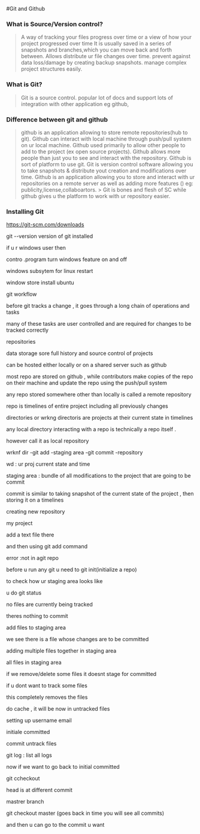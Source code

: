 #Git and Github

### What is Source/Version control?
> A way of tracking your files progress over time or a view of how your project progressed over time
> It is usually saved in a series of snapshots and branches,which you can move back and forth between.
> Allows distribute ur file changes over time.
> prevent against data loss/damage by creating backup snapshots.
> manage complex project structures easily.
  
### What is Git?
> Git is a source control.
> popular 
> lot of docs and support
> lots of integration with other application eg github,


### Difference between git and github
> github is an application allowing to store remote repositories(hub to git).
> Github can interact with local machine through push/pull system on ur local machine.
> Github used primarily to allow other people to add to the project (ex open source projects).
> Github allows more people than just you to see and interact with the repository.
> Github is sort of platform to use git.
> Git is version control software allowing you to take snapshots & distribute yout creation and modifications over time.
> Github is an application allowing you to store and interact with ur repositories on a remote server as well as adding 
    more features () eg: publicity,license,collaboartors.
    > Git is bones and flesh of SC while github gives u the platform to work with ur repository easier.

### Installing Git
  > 





https://git-scm.com/downloads



git --version  version of git installed





if u r windows user then



contro .program turn windows feature on and off

windows subsytem for linux restart





window store install ubuntu 



git workflow



before git tracks a change , it goes through a long chain of operations and tasks

many of these tasks are user controlled and are required for changes to be tracked correctly







repositories



data storage sore full history and source control of projects

can be hosted either locally or on a shared server such as github



most repo are stored on github , while contributors make copies of the repo on their machine and update the repo using the push/pull system



any repo stored somewhere other than locally is called a remote repository



repo is timelines of entire project including all previously changes 



directories or wrkng directoris are projects at their current state in timelines



any local directory interacting with a repo is technically a repo itself .



however call it as local repository





wrknf dir -git add -staging area -git commit -repository

wd : ur proj current state and time 

staging area : bundle of all modifications to the project that are going to be commit





commit is similar to taking snapshot of the current state of the project , then storing it on a timelines





creating new repository

my project 

add a text file there



and then using git add command 





error :not in agit repo 



before u run any git u need to git init(initialize a repo)



to check how ur staging area looks like



u do git status





no files are currently being tracked 

theres nothing to commit





add files to staging area





we see there is a file whose changes are to be committed



adding multiple files together in staging area



all files in staging area





if we remove/delete some files it doesnt stage for committed



if u dont want to track some files

  this completely removes the files





  do cache , it will be now in untracked files





  setting up username email





  initiale committed



  commit untrack files



  git log : list all logs



now if we want to go back to initial committed



git ccheckout <commit id>



<going back in time>

head is at different commit





mastrer branch



git checkout master (goes back in time you will see all commits)

and then u can go to the commit u want





  





